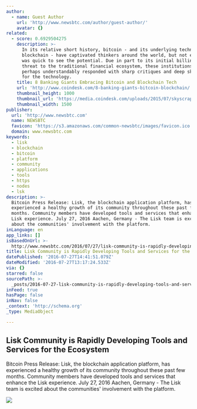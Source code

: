```yaml
---
author:
  - name: Guest Author
    url: 'http://www.newsbtc.com/author/guest-author/'
    avatar: {}
related:
  - score: 0.6929504275
    description: >-
      In its relative short history, bitcoin - and its underlying technology the
      blockchain - have captivated thinkers around the world, but not everyone
      was quick to see the potential. Due in part to its initial billing as a
      threat to the traditional financial ecosystem, these institutions have
      perhaps understandably responded with sharp critiques and deep skepticism
      for the technology.
    title: 8 Banking Giants Embracing Bitcoin and Blockchain Tech
    url: 'http://www.coindesk.com/8-banking-giants-bitcoin-blockchain/'
    thumbnail_height: 1000
    thumbnail_url: 'https://media.coindesk.com/uploads/2015/07/skyscrapers.jpg'
    thumbnail_width: 1500
publisher:
  url: 'http://www.newsbtc.com'
  name: NEWSBTC
  favicon: 'https://s3.amazonaws.com/common-newsbtc/images/favicon.ico'
  domain: www.newsbtc.com
keywords:
  - lisk
  - blockchain
  - bitcoin
  - platform
  - community
  - applications
  - tools
  - https
  - nodes
  - lsk
description: >-
  Bitcoin Press Release: Lisk, the blockchain application platform, has
  experienced a healthy growth of its community throughout these past few
  months. Community members have developed tools and services that enhance the
  Lisk experience. July 27, 2016 Aachen, Germany - The Lisk team is excited
  about the communities' involvement with the platform.
inLanguage: en
app_links: []
isBasedOnUrl: >-
  http://www.newsbtc.com/2016/07/27/lisk-community-is-rapidly-developing-tools-and-services-for-the-ecosystem/
title: Lisk Community is Rapidly Developing Tools and Services for the Ecosystem
datePublished: '2016-07-27T14:41:51.079Z'
dateModified: '2016-07-27T13:17:24.533Z'
via: {}
starred: false
sourcePath: >-
  _posts/2016-07-27-lisk-community-is-rapidly-developing-tools-and-services-for.md
inFeed: true
hasPage: false
inNav: false
_context: 'http://schema.org'
_type: MediaObject

---
```

<article style=""><h1>Lisk Community is Rapidly Developing Tools and Services for the Ecosystem</h1><p>Bitcoin Press Release: Lisk, the blockchain application platform, has experienced a healthy growth of its community throughout these past few months. Community members have developed tools and services that enhance the Lisk experience. July 27, 2016 Aachen, Germany - The Lisk team is excited about the communities' involvement with the platform.</p><img src="http://s3.amazonaws.com/main-newsbtc-images/2016/06/30160547/Lisk-logo-2-1080x675.jpg" /></article>